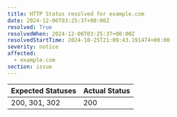 ```yaml
---
title: HTTP Status resolved for example.com
date: 2024-12-06T03:25:37+00:00Z
resolved: True
resolvedWhen: 2024-12-06T03:25:37+00:00Z
resolvedStartTime: 2024-10-25T21:09:43.191474+00:00
severity: notice
affected:
  - example.com
section: issue
---
```


| Expected Statuses | Actual Status  |
|-------------------|----------------|
| 200, 301, 302 | 200 |
